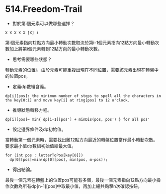# 514.Freedom-Trail

- 對於第i個元素可以做哪些選擇？

```
X X X X X [X] i
```

第i個元素指向12點方向最小轉動次數取決於第i-1個元素指向12點方向最小轉動次數加上將第i個元素轉到12點方向的最小轉動次數。

- 思考需要哪些狀態？

轉動元素的位置i，由於元素可能重複出現在不同位置，需要該元素出現在轉盤中的位置pos。

- 定義dp數組含義。

```
dp[i][pos]: the minimum number of steps to spell all the characters in the key[0:i] and move key[i] at ring[pos] to 12 o'clock.
```

- 推導狀態轉移方程。

```
dp[i][pos]= min{ dp[i-1][pos'] + minDis(pos, pos') } for all pos'
```

- 設定邊界條件及dp初始值。

當轉動第一個元素時，需要找出離12點方向最近的轉盤位置當作最小轉動次數。要求最小值dp數組初始值給最大值。

```
for (int pos : letterToPos[key[0]])
  dp[0][pos]=min(dp[0][pos], min(pos, m-pos));
```

- 得出結論。

最後一個元素在轉盤上的位置pos可能有多個，最後一個元素指向12點方向最小操作次數為所有dp[n-1][pos]中取最小值，再加上總共點擊n次確認按鈕。
